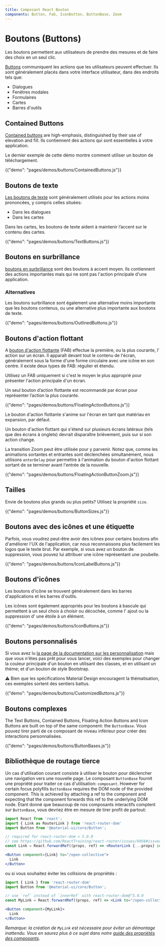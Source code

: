 ```yaml
---
title: Composant React Bouton
components: Button, Fab, IconButton, ButtonBase, Zoom
---
```

# Boutons (Buttons)

<p class="description">Les boutons permettent aux utilisateurs de prendre des mesures et de faire des choix en un seul clic.</p>

[Buttons](https://material.io/design/components/buttons.html) communiquent les actions que les utilisateurs peuvent effectuer. Ils sont généralement placés dans votre interface utilisateur, dans des endroits tels que:

- Dialogues
- Fenêtres modales
- Formulaires
- Cartes
- Barres d'outils

## Contained Buttons

[Contained buttons](https://material.io/design/components/buttons.html#contained-button) are high-emphasis, distinguished by their use of elevation and fill. Ils contiennent des actions qui sont essentielles à votre application.

Le dernier exemple de cette démo montre comment utiliser un bouton de téléchargement.

{{"demo": "pages/demos/buttons/ContainedButtons.js"}}

## Boutons de texte

[Les boutons de texte](https://material.io/design/components/buttons.html#text-button) sont généralement utilisés pour les actions moins prononcées, y compris celles situées:

- Dans les dialogues
- Dans les cartes

Dans les cartes, les boutons de texte aident à maintenir l’accent sur le contenu des cartes.

{{"demo": "pages/demos/buttons/TextButtons.js"}}

## Boutons en surbrillance

[boutons en surbrillance](https://material.io/design/components/buttons.html#outlined-button) sont des boutons à accent moyen. Ils contiennent des actions importantes mais qui ne sont pas l'action principale d'une application.

### Alternatives

Les boutons surbrillance sont également une alternative moins importante que les boutons contenus, ou une alternative plus importante aux boutons de texte.

{{"demo": "pages/demos/buttons/OutlinedButtons.js"}}

## Boutons d'action flottant

A [bouton d'action flottante](https://material.io/design/components/buttons-floating-action-button.html) (FAB) effectue la première, ou la plus courante, l' action sur un écran. Il apparaît devant tout le contenu de l'écran, généralement sous la forme d'une forme circulaire avec une icône en son centre. Il existe deux types de FAB: régulier et étendu.

Utilisez un FAB uniquement si c'est le moyen le plus approprié pour présenter l'action principale d'un écran.

Un seul bouton d’action flottante est recommandé par écran pour représenter l’action la plus courante.

{{"demo": "pages/demos/buttons/FloatingActionButtons.js"}}

Le bouton d'action flottante s'anime sur l'écran en tant que matériau en expansion, par défaut.

Un bouton d'action flottant qui s'étend sur plusieurs écrans latéraux (tels que des écrans à onglets) devrait disparaître brièvement, puis sur si son action change.

La transition Zoom peut être utilisée pour y parvenir. Notez que, comme les animations sortantes et entrantes sont déclenchées simultanément, nous utilisons `enterDelay` pour permettre à l'animation du bouton d'action flottant sortant de se terminer avant l'entrée de la nouvelle.

{{"demo": "pages/demos/buttons/FloatingActionButtonZoom.js"}}

## Tailles

Envie de boutons plus grands ou plus petits? Utilisez la propriété `size`.

{{"demo": "pages/demos/buttons/ButtonSizes.js"}}

## Boutons avec des icônes et une étiquette

Parfois, vous voudrez peut-être avoir des icônes pour certains boutons afin d'améliorer l'UX de l'application, car nous reconnaissons plus facilement les logos que le texte brut. Par exemple, si vous avez un bouton de suppression, vous pouvez lui attribuer une icône représentant une poubelle.

{{"demo": "pages/demos/buttons/IconLabelButtons.js"}}

## Boutons d'icônes

Les boutons d'icône se trouvent généralement dans les barres d'applications et les barres d'outils.

Les icônes sont également appropriés pour les boutons à bascule qui permettent à un seul choix à choisir ou décochée, comme l' ajout ou la suppression d' une étoile à un élément.

{{"demo": "pages/demos/buttons/IconButtons.js"}}

## Boutons personnalisés

Si vous avez lu [la page de la documentation sur les personnalisation](/customization/overrides/) mais que vous n'êtes pas prêt pour vous lancer, voici des exemples pour changer la couleur principale d'un bouton en utilisant des classes, et en utilisant un thème; et d'un bouton de style Bootstrap.

⚠️ Bien que les spécifications Material Design encouragent la thématisation, ces exemples sortent des sentiers battus.

{{"demo": "pages/demos/buttons/CustomizedButtons.js"}}

## Boutons complexes

The Text Buttons, Contained Buttons, Floating Action Buttons and Icon Buttons are built on top of the same component: the `ButtonBase`. Vous pouvez tirer parti de ce composant de niveau inférieur pour créer des interactions personnalisées.

{{"demo": "pages/demos/buttons/ButtonBases.js"}}

## Bibliothèque de routage tierce

Un cas d'utilisation courant consiste à utiliser le bouton pour déclencher une navigation vers une nouvelle page. Le composant `ButtonBase` fournit une propriété pour traiter ce cas d'utilisation: `composant`. However for certain focus polyfills `ButtonBase` requires the DOM node of the provided component. This is achieved by attaching a ref to the component and expecting that the component forwards this ref to the underlying DOM node. Étant donné que beaucoup de nos composants interactifs comptent sur `ButtonBase`, vous devriez être en mesure de tirer profit de partout:

```jsx
import React from 'react';
import { Link as RouterLink } from 'react-router-dom'
import Button from '@material-ui/core/Button';

// required for react-router-dom < 5.0.0 
// see https://github.com/ReactTraining/react-router/issues/6056#issuecomment-435524678
const Link = React.forwardRef((props, ref) => <RouterLink {...props} innerRef={ref} />)

<Button component={Link} to="/open-collective">
  Link
</Button>
```

ou si vous souhaitez éviter les collisions de propriétés :

```jsx
import { Link } from 'react-router-dom'
import Button from '@material-ui/core/Button';

// use `ref` instead of `innerRef` with react-router-dom@^5.0.0
const MyLink = React.forwardRef((props, ref) => <Link to="/open-collective" {...props} innerRef={ref} />);

<Button component={MyLink}>
  Link
</Button>
```

*Remarque: la création de `MyLink` est nécessaire pour éviter un démontage inattendu. Vous en saurez plus à ce sujet dans notre [guide des propriétés des composants](/guides/composition/#component-property).*